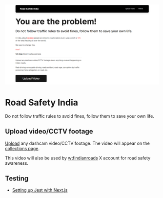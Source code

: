 ![alt text](image.png)

# Road Safety India

Do not follow traffic rules to avoid fines, follow them to save your own life.

## Upload video/CCTV footage

[Upload](https://road-safety-india.vercel.app/upload) any dashcam video/CCTV footage. The video will appear on the [collections page](https://road-safety-india.vercel.app/collection).

This video will also be used by [wtfindianroads](https://x.com/wtfindianroads) X account for road safety awareness.

## Testing

- [Setting up Jest with Next.js](https://nextjs.org/docs/app/building-your-application/testing/jest)
